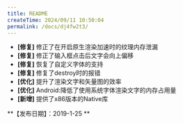 ```yaml
---
title: README
createTime: 2024/09/11 10:50:04
permalink: /docs/dj4fw2t3/
---
```


- **[修复]** 修正了在开启原生渲染加速时的纹理内存泄漏
- **[修复]** 修正了输入框点击后文字会向上偏移
- **[修复]** 恢复了自定义字体的支持
- **[修复]** 修复了destroy时的报错
- **[优化]** 提升了渲染文字和矢量图的效率
- **[优化]** Android:降低了使用系统字体渲染文字的内存占用量
- **[新增]** 提供了x86版本的Native库

**【发布日期】：2019-1-25 **
